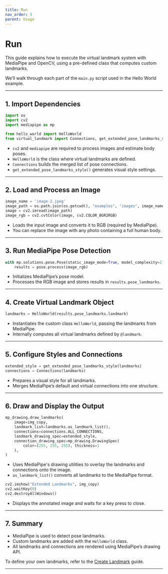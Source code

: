 ```yaml
---
title: Run
nav_order: 3
parent: Usage
---
```


# Run

This guide explains how to execute the virtual landmark system with MediaPipe and OpenCV, using a pre-defined class that computes custom landmarks.

We’ll walk through each part of the `main.py` script used in the Hello World example.

---

## 1. Import Dependencies

```python
import os
import cv2
import mediapipe as mp

from hello_world import HelloWorld
from virtual_landmark import Connections, get_extended_pose_landmarks_style
```

- `cv2` and `mediapipe` are required to process images and estimate body poses.
- `HelloWorld` is the class where virtual landmarks are defined.
- `Connections` builds the merged list of pose connections.
- `get_extended_pose_landmarks_style()` generates visual style settings.

---

## 2. Load and Process an Image

```python
image_name = 'image-2.jpeg'
image_path = os.path.join(os.getcwd(), "examples", "images", image_name)
image = cv2.imread(image_path)
image_rgb = cv2.cvtColor(image, cv2.COLOR_BGR2RGB)
```

- Loads the input image and converts it to RGB (required by MediaPipe).
- You can replace the image with any photo containing a full human body.

---

## 3. Run MediaPipe Pose Detection

```python
with mp.solutions.pose.Pose(static_image_mode=True, model_complexity=2) as pose:
    results = pose.process(image_rgb)
```

- Initializes MediaPipe’s pose model.
- Processes the RGB image and stores results in `results.pose_landmarks`.

---

## 4. Create Virtual Landmark Object

```python
landmarks = HelloWorld(results.pose_landmarks.landmark)
```

- Instantiates the custom class `HelloWorld`, passing the landmarks from MediaPipe.
- Internally computes all virtual landmarks defined by `@landmark`.

---

## 5. Configure Styles and Connections

```python
extended_style = get_extended_pose_landmarks_style(landmarks)
connections = Connections(landmarks)
```

- Prepares a visual style for all landmarks.
- Merges MediaPipe’s default and virtual connections into one structure.

---

## 6. Draw and Display the Output

```python
mp_drawing.draw_landmarks(
    image=img_copy,
    landmark_list=landmarks.as_landmark_list(),
    connections=connections.ALL_CONNECTIONS,
    landmark_drawing_spec=extended_style,
    connection_drawing_spec=mp_drawing.DrawingSpec(
        color=(255, 255, 255), thickness=1
    ),
)
```

- Uses MediaPipe's drawing utilities to overlay the landmarks and connections onto the image.
- `as_landmark_list()` converts all landmarks to the MediaPipe format.

```python
cv2.imshow("Extended Landmarks", img_copy)
cv2.waitKey(0)
cv2.destroyAllWindows()
```

- Displays the annotated image and waits for a key press to close.

---

## 7. Summary

- MediaPipe is used to detect pose landmarks.
- Custom landmarks are added with the `HelloWorld` class.
- All landmarks and connections are rendered using MediaPipe’s drawing API.

To define your own landmarks, refer to the [Create Landmark](./create_landmark.md) guide.

---
